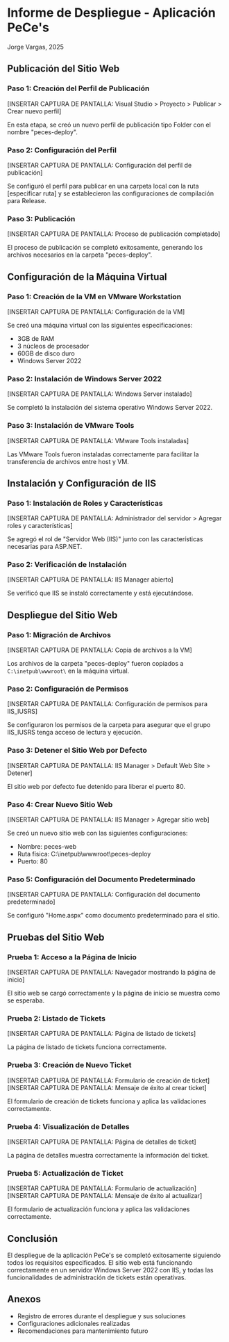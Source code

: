 # Informe de Despliegue - Aplicación PeCe's

Jorge Vargas, 2025

## Publicación del Sitio Web

### Paso 1: Creación del Perfil de Publicación

[INSERTAR CAPTURA DE PANTALLA: Visual Studio > Proyecto > Publicar > Crear nuevo perfil]

En esta etapa, se creó un nuevo perfil de publicación tipo Folder con el nombre "peces-deploy".

### Paso 2: Configuración del Perfil

[INSERTAR CAPTURA DE PANTALLA: Configuración del perfil de publicación]

Se configuró el perfil para publicar en una carpeta local con la ruta [especificar ruta] y se establecieron las configuraciones de compilación para Release.

### Paso 3: Publicación

[INSERTAR CAPTURA DE PANTALLA: Proceso de publicación completado]

El proceso de publicación se completó exitosamente, generando los archivos necesarios en la carpeta "peces-deploy".

## Configuración de la Máquina Virtual

### Paso 1: Creación de la VM en VMware Workstation

[INSERTAR CAPTURA DE PANTALLA: Configuración de la VM]

Se creó una máquina virtual con las siguientes especificaciones:
- 3GB de RAM
- 3 núcleos de procesador
- 60GB de disco duro
- Windows Server 2022

### Paso 2: Instalación de Windows Server 2022

[INSERTAR CAPTURA DE PANTALLA: Windows Server instalado]

Se completó la instalación del sistema operativo Windows Server 2022.

### Paso 3: Instalación de VMware Tools

[INSERTAR CAPTURA DE PANTALLA: VMware Tools instaladas]

Las VMware Tools fueron instaladas correctamente para facilitar la transferencia de archivos entre host y VM.

## Instalación y Configuración de IIS

### Paso 1: Instalación de Roles y Características

[INSERTAR CAPTURA DE PANTALLA: Administrador del servidor > Agregar roles y características]

Se agregó el rol de "Servidor Web (IIS)" junto con las características necesarias para ASP.NET.

### Paso 2: Verificación de Instalación

[INSERTAR CAPTURA DE PANTALLA: IIS Manager abierto]

Se verificó que IIS se instaló correctamente y está ejecutándose.

## Despliegue del Sitio Web

### Paso 1: Migración de Archivos

[INSERTAR CAPTURA DE PANTALLA: Copia de archivos a la VM]

Los archivos de la carpeta "peces-deploy" fueron copiados a `C:\inetpub\wwwroot\` en la máquina virtual.

### Paso 2: Configuración de Permisos

[INSERTAR CAPTURA DE PANTALLA: Configuración de permisos para IIS_IUSRS]

Se configuraron los permisos de la carpeta para asegurar que el grupo IIS_IUSRS tenga acceso de lectura y ejecución.

### Paso 3: Detener el Sitio Web por Defecto

[INSERTAR CAPTURA DE PANTALLA: IIS Manager > Default Web Site > Detener]

El sitio web por defecto fue detenido para liberar el puerto 80.

### Paso 4: Crear Nuevo Sitio Web

[INSERTAR CAPTURA DE PANTALLA: IIS Manager > Agregar sitio web]

Se creó un nuevo sitio web con las siguientes configuraciones:
- Nombre: peces-web
- Ruta física: C:\inetpub\wwwroot\peces-deploy
- Puerto: 80

### Paso 5: Configuración del Documento Predeterminado

[INSERTAR CAPTURA DE PANTALLA: Configuración del documento predeterminado]

Se configuró "Home.aspx" como documento predeterminado para el sitio.

## Pruebas del Sitio Web

### Prueba 1: Acceso a la Página de Inicio

[INSERTAR CAPTURA DE PANTALLA: Navegador mostrando la página de inicio]

El sitio web se cargó correctamente y la página de inicio se muestra como se esperaba.

### Prueba 2: Listado de Tickets

[INSERTAR CAPTURA DE PANTALLA: Página de listado de tickets]

La página de listado de tickets funciona correctamente.

### Prueba 3: Creación de Nuevo Ticket

[INSERTAR CAPTURA DE PANTALLA: Formulario de creación de ticket]
[INSERTAR CAPTURA DE PANTALLA: Mensaje de éxito al crear ticket]

El formulario de creación de tickets funciona y aplica las validaciones correctamente.

### Prueba 4: Visualización de Detalles

[INSERTAR CAPTURA DE PANTALLA: Página de detalles de ticket]

La página de detalles muestra correctamente la información del ticket.

### Prueba 5: Actualización de Ticket

[INSERTAR CAPTURA DE PANTALLA: Formulario de actualización]
[INSERTAR CAPTURA DE PANTALLA: Mensaje de éxito al actualizar]

El formulario de actualización funciona y aplica las validaciones correctamente.

## Conclusión

El despliegue de la aplicación PeCe's se completó exitosamente siguiendo todos los requisitos especificados. El sitio web está funcionando correctamente en un servidor Windows Server 2022 con IIS, y todas las funcionalidades de administración de tickets están operativas.

## Anexos

- Registro de errores durante el despliegue y sus soluciones
- Configuraciones adicionales realizadas
- Recomendaciones para mantenimiento futuro
